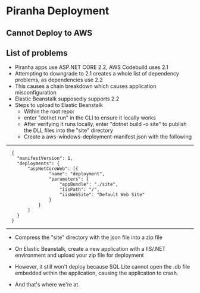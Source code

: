 # Piranha Deployment

## Cannot Deploy to AWS

## List of problems

- Piranha apps use ASP.NET CORE 2.2, AWS Codebuild uses 2.1
- Attempting to downgrade to 2.1 creates a whole list of dependency problems, as dependencies use 2.2
- This causes a chain breakdown which causes application misconfiguration
- Elastic Beanstalk supposedly supports 2.2
- Steps to upload to Elastic Beanstalk
  - Within the root repo:
  - enter "dotnet run" in the CLI to ensure it locally works
  - After verifying it runs locally, enter "dotnet build -o site" to publish the DLL files into the "site" directory
  - Create a aws-windows-deployment-manifest.json with the following
---
      {
        "manifestVersion": 1,
        "deployments": {
            "aspNetCoreWeb": [{
                    "name": "deployment",
                    "parameters": {
                        "appBundle": "./site",
                        "iisPath": "/",
                        "iisWebSite": "Default Web Site"
                    }
                }
            ]
        }
      }


---

  - Compress the "site" directory with the json file into a zip file
  - On Elastic Beanstalk, create a new application with a IIS/.NET environment and upload your zip file for deployment

- However, it still won't deploy because SQL Lite cannot open the .db file embedded within the application, causing the application to crash.

- And that's where we're at.
